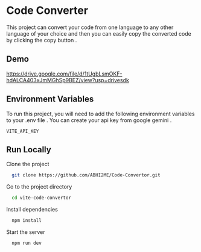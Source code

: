 
# Code Converter

This project can convert your code from one language to any other language of your choice and then you can easily copy the converted code by clicking the copy button .



## Demo

https://drive.google.com/file/d/1tUgbLsmOKF-hdALCA403xJmMGhSp9BEZ/view?usp=drivesdk


## Environment Variables

To run this project, you will need to add the following environment variables to your .env file  . You can create your api key from google gemini . 

`VITE_API_KEY`


## Run Locally

Clone the project

```bash
  git clone https://github.com/ABHI2ME/Code-Convertor.git
```

Go to the project directory

```bash
  cd vite-code-convertor
```

Install dependencies

```bash
  npm install
```

Start the server

```bash
  npm run dev
```

